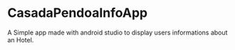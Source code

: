 # CasadaPendoaInfoApp


A Simple app made with android studio to display users informations about an Hotel.
